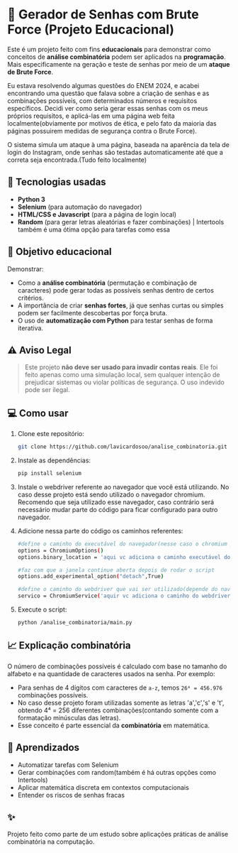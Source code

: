 
# 🔐 Gerador de Senhas com Brute Force (Projeto Educacional)

Este é um projeto feito com fins **educacionais** para demonstrar como conceitos de **análise combinatória** podem ser aplicados na **programação**. Mais especificamente na geração e teste de senhas por meio de um **ataque de Brute Force**.

Eu estava resolvendo algumas questões do ENEM 2024, e acabei encontrando uma questão que falava sobre a criação de senhas e as combinações
possíveis, com determinados números e requisitos específicos. Decidi ver como seria gerar essas senhas com os meus próprios requisitos, e aplicá-las em uma página web feita localmente(obviamente por motivos de ética, e pelo fato da maioria das páginas possuirem medidas de segurança contra o Brute Force). 

O sistema simula um ataque à uma página, baseada na aparência da tela de login do Instagram, onde senhas são testadas automaticamente até que a correta seja encontrada.(Tudo feito localmente)

## 🚀 Tecnologias usadas

- **Python 3**
- **Selenium** (para automação do navegador)
- **HTML/CSS e Javascript** (para a página de login local)
- **Random** (para gerar letras aleatórias e fazer combinações) | Intertools também é uma ótima opção para tarefas como essa

## 🧠 Objetivo educacional

Demonstrar:
- Como a **análise combinatória** (permutação e combinação de caracteres) pode gerar todas as possíveis senhas dentro de certos critérios.
- A importância de criar **senhas fortes**, já que senhas curtas ou simples podem ser facilmente descobertas por força bruta.
- O uso de **automatização com Python** para testar senhas de forma iterativa.

## ⚠️ Aviso Legal

> Este projeto **não deve ser usado para invadir contas reais**. Ele foi feito apenas como uma simulação local, sem qualquer intenção de prejudicar sistemas ou violar políticas de segurança. O uso indevido pode ser ilegal.

## 💻 Como usar

1. Clone este repositório:
   ```bash
   git clone https://github.com/lavicardosoo/analise_combinatoria.git
   ```

2. Instale as dependências:
   ```bash
   pip install selenium
   ```

3. Instale o webdriver referente ao navegador que você está utilizando. No caso desse projeto
está sendo utilizado o navegador chromium. Recomendo que seja utilizado esse navegador, caso contrário será necessário
mudar parte do código para ficar configurado para outro navegador.

5. Adicione nessa parte do código os caminhos referentes:
    ```bash 
    #define o caminho do executável do navegador(nesse caso o chromium pq o chrome n estava funcionando :( )
    options = ChromiumOptions()
    options.binary_location = 'aqui vc adiciona o caminho executável do chromium'

    #faz com que a janela continue aberta depois de rodar o script 
    options.add_experimental_option("detach",True)

    #define o caminho do webdriver que vai ser utilizado(depende do navegador que está sendo utilizado)
    servico = ChromiumService('aquir vc adiciona o caminho do webdriver do chromium')
    ```

6. Execute o script:
   ```bash
   python /analise_combinatoria/main.py
   ```

## 📈 Explicação combinatória

O número de combinações possíveis é calculado com base no tamanho do alfabeto e na quantidade de caracteres usados na senha. Por exemplo:
- Para senhas de 4 dígitos com caracteres de `a-z`, temos `26⁴ = 456.976` combinações possíveis.
- No caso desse projeto foram utilizadas somente as letras 'a','c','s' e 't', obtendo 4⁴ = 256 diferentes combinações(contando somente com a formatação minúsculas das letras).
- Esse conceito é parte essencial da **combinatória** em matemática.

## 🧠 Aprendizados

- Automatizar tarefas com Selenium
- Gerar combinações com random(também é há outras opções como Intertools)
- Aplicar matemática discreta em contextos computacionais
- Entender os riscos de senhas fracas

## ✨
Projeto feito como parte de um estudo sobre aplicações práticas de análise combinatória na computação.

